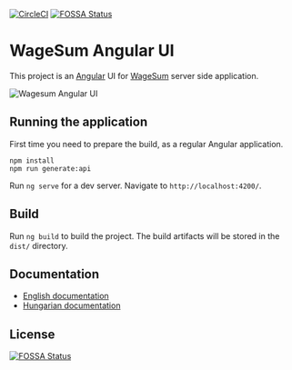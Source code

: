 [![CircleCI](https://dl.circleci.com/status-badge/img/gh/lsmhun/wage-sum-angular-ui/tree/main.svg?style=svg)](https://dl.circleci.com/status-badge/redirect/gh/lsmhun/wage-sum-angular-ui/tree/main)
[![FOSSA Status](https://app.fossa.com/api/projects/git%2Bgithub.com%2Flsmhun%2Fwage-sum-angular-ui.svg?type=shield)](https://app.fossa.com/projects/git%2Bgithub.com%2Flsmhun%2Fwage-sum-angular-ui?ref=badge_shield)

# WageSum Angular UI

This project is an [Angular](https://angular.io/) UI for
[WageSum](https://github.com/lsmhun/wage-sum-server) server side application. 

![Wagesum Angular UI](docs/wagesum-ui-01-emp-tree.png)

## Running the application

First time you need to prepare the build, as a regular Angular application.

```shell
npm install
npm run generate:api
```

Run `ng serve` for a dev server. Navigate to `http://localhost:4200/`. 

## Build

Run `ng build` to build the project. The build artifacts will be stored in the `dist/` directory.

## Documentation
* [English documentation](docs/desc_en.md)
* [Hungarian documentation](docs/desc_hu.md)


## License
[![FOSSA Status](https://app.fossa.com/api/projects/git%2Bgithub.com%2Flsmhun%2Fwage-sum-angular-ui.svg?type=large)](https://app.fossa.com/projects/git%2Bgithub.com%2Flsmhun%2Fwage-sum-angular-ui?ref=badge_large)

